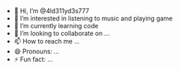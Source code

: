 - 👋 Hi, I’m @4ld311yd3s777
- 👀 I’m interested in listening to music and playing game
- 🌱 I’m currently learning code
- 💞️ I’m looking to collaborate on ...
- 📫 How to reach me ...
- 😄 Pronouns: ...
- ⚡ Fun fact: ...

<!---
4ld311yd3s777/4ld311yd3s777 is a ✨ special ✨ repository because its `README.md` (this file) appears on your GitHub profile.
You can click the Preview link to take a look at your changes.
--->
